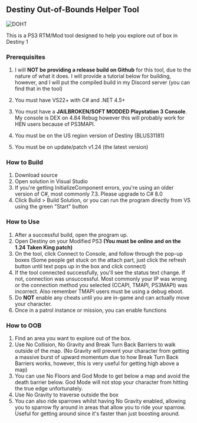 ## Destiny Out-of-Bounds Helper Tool

![DOHT](https://i.imgur.com/44HMECY.png)

This is a PS3 RTM/Mod tool designed to help you explore out of box in Destiny 1

### Prerequisites

1. I will **NOT be providing a release build on Github** for this tool, due to the nature of what it does.
   I will provide a tutorial below for building, however, and I will put the compiled build in my Discord server (you can find that in the tool)

2. You must have VS22+ with C# and .NET 4.5+
3. You must have a **JAILBROKEN/SOFT MODDED Playstation 3 Console**.
   My console is DEX on 4.84 Rebug however this will probably work for HEN users because of PS3MAPI.
4. You must be on the US region version of Destiny (BLUS31181)
5. You must be on update/patch v1.24 (the latest version)

### How to Build

1. Download source
2. Open solution in Visual Studio
3. If you're getting InitializeComponent errors, you're using an older version of C#, most commonly 7.3.
   Please upgrade to C# 8.0
4. Click Build > Build Solution, or you can run the program directly from VS using the green "Start" button

### How to Use

1. After a successful build, open the program up.
2. Open Destiny on your Modified PS3 **(You must be online and on the 1.24 Taken King patch)**
3. On the tool, click Connect to Console, and follow through the pop-up boxes
   (Some people get stuck on the attach part, just click the refresh button
   until text pops up in the box and click connect)
5. If the tool connected successfully, you'll see the status text change. If not, connection was unsuccessful.
   Most commonly your IP was wrong or the connection method you selected (CCAPI, TMAPI, PS3MAPI) was incorrect.
   Also remember TMAPI users must be using a debug eboot.
6. Do **NOT** enable any cheats until you are in-game and can actually move your character.
7. Once in a patrol instance or mission, you can enable functions

### How to OOB

1. Find an area you want to explore out of the box.
2. Use No Collision, No Gravity and Break Turn Back Barriers to walk outside of the map.
   (No Gravity will prevent your character from getting a massive burst of upward momentum due to how Break Turn Back Barriers works, however, this is very useful for
   getting high above a map)
3. You can use No Floors and God Mode to get below a map and avoid the death barrier below. God Mode will not stop your character from hitting the true edge unfortunately.
4. Use No Gravity to traverse outside the box
5. You can also ride sparrows whilst having No Gravity enabled, allowing you to sparrow fly around in areas that allow you to ride your sparrow. Useful for getting around since
   it's faster than just boosting around.
